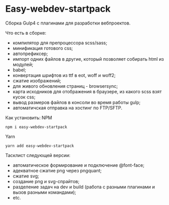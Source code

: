 <!-- @format -->

# Easy-webdev-startpack

Сборка Gulp4 с плагинами для разработки вебпроектов.

Что есть в сборке:

- компилятор для препроцессора scss/sass;
- минификация готового css;
- автопрефиксер;
- импорт одних файлов в другие, который позволяет собирать html из модулей;
- babel;
- конвертация шрифтов из ttf в eot, woff и woff2;
- сжатие изображений;
- для живого обновления страниц - browsersync;
- карта исходников для отображения в браузере, из какого scss взят кусок css;
- вывод размеров файлов в консоли во время работы gulp;
- автоматичская отправка на хостинг по FTP/SFTP.

Как установить:
NPM
```
npm i easy-webdev-startpack
```
Yarn
```
yarn add easy-webdev-startpack
```

Тасклист следующей версии:

- автоматическое формирование и подключение @font-face;
- адекватное сжатие png через pngquant;
- сжатие svg;
- создание png и svg-спрайтов;
- разделение задач на dev и build (работа с разными плагинами и вызов разными командами);
- etc.
